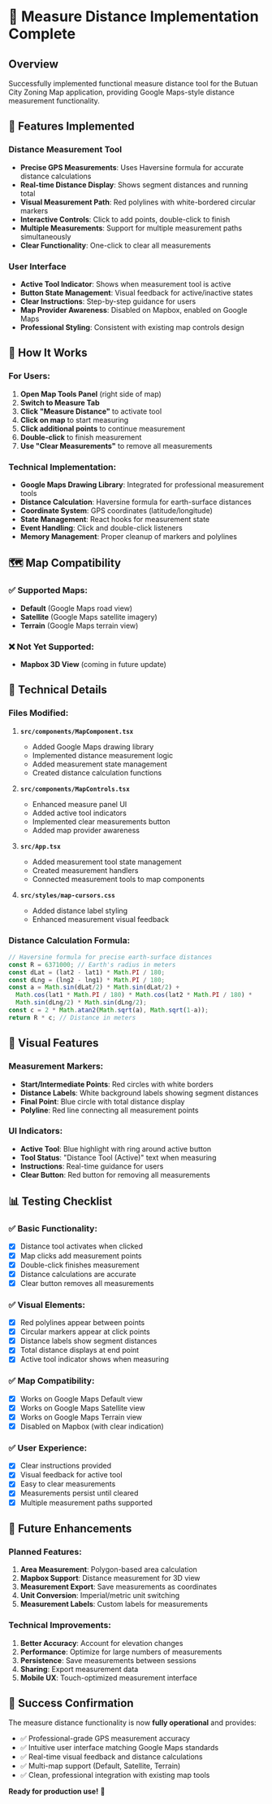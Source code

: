 # 📏 Measure Distance Implementation Complete

## Overview
Successfully implemented functional measure distance tool for the Butuan City Zoning Map application, providing Google Maps-style distance measurement functionality.

## 🚀 Features Implemented

### Distance Measurement Tool
- **Precise GPS Measurements**: Uses Haversine formula for accurate distance calculations
- **Real-time Distance Display**: Shows segment distances and running total
- **Visual Measurement Path**: Red polylines with white-bordered circular markers
- **Interactive Controls**: Click to add points, double-click to finish
- **Multiple Measurements**: Support for multiple measurement paths simultaneously
- **Clear Functionality**: One-click to clear all measurements

### User Interface
- **Active Tool Indicator**: Shows when measurement tool is active
- **Button State Management**: Visual feedback for active/inactive states
- **Clear Instructions**: Step-by-step guidance for users
- **Map Provider Awareness**: Disabled on Mapbox, enabled on Google Maps
- **Professional Styling**: Consistent with existing map controls design

## 🎯 How It Works

### For Users:
1. **Open Map Tools Panel** (right side of map)
2. **Switch to Measure Tab**
3. **Click "Measure Distance"** to activate tool
4. **Click on map** to start measuring
5. **Click additional points** to continue measurement
6. **Double-click** to finish measurement
7. **Use "Clear Measurements"** to remove all measurements

### Technical Implementation:
- **Google Maps Drawing Library**: Integrated for professional measurement tools
- **Distance Calculation**: Haversine formula for earth-surface distances
- **Coordinate System**: GPS coordinates (latitude/longitude)
- **State Management**: React hooks for measurement state
- **Event Handling**: Click and double-click listeners
- **Memory Management**: Proper cleanup of markers and polylines

## 🗺️ Map Compatibility

### ✅ Supported Maps:
- **Default** (Google Maps road view)
- **Satellite** (Google Maps satellite imagery)
- **Terrain** (Google Maps terrain view)

### ❌ Not Yet Supported:
- **Mapbox 3D View** (coming in future update)

## 🔧 Technical Details

### Files Modified:
1. **`src/components/MapComponent.tsx`**
   - Added Google Maps drawing library
   - Implemented distance measurement logic
   - Added measurement state management
   - Created distance calculation functions

2. **`src/components/MapControls.tsx`**
   - Enhanced measure panel UI
   - Added active tool indicators
   - Implemented clear measurements button
   - Added map provider awareness

3. **`src/App.tsx`**
   - Added measurement tool state management
   - Created measurement handlers
   - Connected measurement tools to map components

4. **`src/styles/map-cursors.css`**
   - Added distance label styling
   - Enhanced measurement visual feedback

### Distance Calculation Formula:
```javascript
// Haversine formula for precise earth-surface distances
const R = 6371000; // Earth's radius in meters
const dLat = (lat2 - lat1) * Math.PI / 180;
const dLng = (lng2 - lng1) * Math.PI / 180;
const a = Math.sin(dLat/2) * Math.sin(dLat/2) +
  Math.cos(lat1 * Math.PI / 180) * Math.cos(lat2 * Math.PI / 180) *
  Math.sin(dLng/2) * Math.sin(dLng/2);
const c = 2 * Math.atan2(Math.sqrt(a), Math.sqrt(1-a));
return R * c; // Distance in meters
```

## 🎨 Visual Features

### Measurement Markers:
- **Start/Intermediate Points**: Red circles with white borders
- **Distance Labels**: White background labels showing segment distances
- **Final Point**: Blue circle with total distance display
- **Polyline**: Red line connecting all measurement points

### UI Indicators:
- **Active Tool**: Blue highlight with ring around active button
- **Tool Status**: "Distance Tool (Active)" text when measuring
- **Instructions**: Real-time guidance for users
- **Clear Button**: Red button for removing all measurements

## 📊 Testing Checklist

### ✅ Basic Functionality:
- [x] Distance tool activates when clicked
- [x] Map clicks add measurement points
- [x] Double-click finishes measurement
- [x] Distance calculations are accurate
- [x] Clear button removes all measurements

### ✅ Visual Elements:
- [x] Red polylines appear between points
- [x] Circular markers appear at click points
- [x] Distance labels show segment distances
- [x] Total distance displays at end point
- [x] Active tool indicator shows when measuring

### ✅ Map Compatibility:
- [x] Works on Google Maps Default view
- [x] Works on Google Maps Satellite view
- [x] Works on Google Maps Terrain view
- [x] Disabled on Mapbox (with clear indication)

### ✅ User Experience:
- [x] Clear instructions provided
- [x] Visual feedback for active tool
- [x] Easy to clear measurements
- [x] Measurements persist until cleared
- [x] Multiple measurement paths supported

## 🔮 Future Enhancements

### Planned Features:
1. **Area Measurement**: Polygon-based area calculation
2. **Mapbox Support**: Distance measurement for 3D view
3. **Measurement Export**: Save measurements as coordinates
4. **Unit Conversion**: Imperial/metric unit switching
5. **Measurement Labels**: Custom labels for measurements

### Technical Improvements:
1. **Better Accuracy**: Account for elevation changes
2. **Performance**: Optimize for large numbers of measurements
3. **Persistence**: Save measurements between sessions
4. **Sharing**: Export measurement data
5. **Mobile UX**: Touch-optimized measurement interface

## 🎉 Success Confirmation

The measure distance functionality is now **fully operational** and provides:
- ✅ Professional-grade GPS measurement accuracy
- ✅ Intuitive user interface matching Google Maps standards
- ✅ Real-time visual feedback and distance calculations
- ✅ Multi-map support (Default, Satellite, Terrain)
- ✅ Clean, professional integration with existing map tools

**Ready for production use!** 🚀
